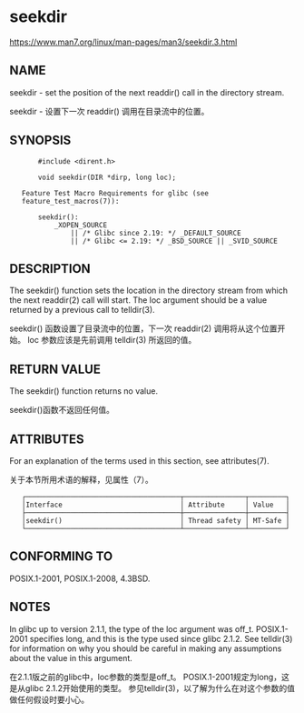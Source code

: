 # seekdir

https://www.man7.org/linux/man-pages/man3/seekdir.3.html

## NAME

seekdir - set the position of the next readdir() call in the directory stream.

seekdir - 设置下一次 readdir() 调用在目录流中的位置。

## SYNOPSIS

```
       #include <dirent.h>

       void seekdir(DIR *dirp, long loc);

   Feature Test Macro Requirements for glibc (see
   feature_test_macros(7)):

       seekdir():
           _XOPEN_SOURCE
               || /* Glibc since 2.19: */ _DEFAULT_SOURCE
               || /* Glibc <= 2.19: */ _BSD_SOURCE || _SVID_SOURCE
```

## DESCRIPTION

The seekdir() function sets the location in the directory stream from which the next readdir(2) call will start.  The loc argument should be a value returned by a previous call to telldir(3).

seekdir() 函数设置了目录流中的位置，下一次 readdir(2) 调用将从这个位置开始。 loc 参数应该是先前调用 telldir(3) 所返回的值。

## RETURN VALUE

The seekdir() function returns no value.

seekdir()函数不返回任何值。

## ATTRIBUTES

For an explanation of the terms used in this section, see attributes(7).

关于本节所用术语的解释，见属性（7）。

       ┌──────────────────────────────────────┬───────────────┬─────────┐
       │Interface                             │ Attribute     │ Value   │
       ├──────────────────────────────────────┼───────────────┼─────────┤
       │seekdir()                             │ Thread safety │ MT-Safe │
       └──────────────────────────────────────┴───────────────┴─────────┘


## CONFORMING TO

POSIX.1-2001, POSIX.1-2008, 4.3BSD.

## NOTES

In glibc up to version 2.1.1, the type of the loc argument was off_t.  POSIX.1-2001 specifies long, and this is the type used since glibc 2.1.2.  See telldir(3) for information on why you should be careful in making any assumptions about the value in this argument.

在2.1.1版之前的glibc中，loc参数的类型是off_t。 POSIX.1-2001规定为long，这是从glibc 2.1.2开始使用的类型。 参见telldir(3)，以了解为什么在对这个参数的值做任何假设时要小心。